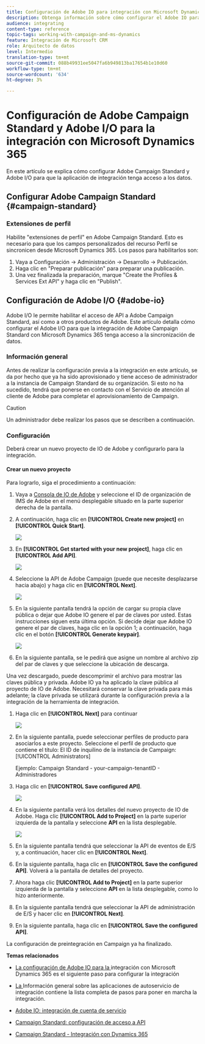 ```yaml
---
title: Configuración de Adobe IO para integración con Microsoft Dynamics 365
description: Obtenga información sobre cómo configurar el Adobe IO para la integración con Microsoft Dynamics 365.
audience: integrating
content-type: reference
topic-tags: working-with-campaign-and-ms-dynamics
feature: Integración de Microsoft CRM
role: Arquitecto de datos
level: Intermedio
translation-type: tm+mt
source-git-commit: 088b49931ee5047fa6b949813ba17654b1e10d60
workflow-type: tm+mt
source-wordcount: '634'
ht-degree: 3%

---
```



# Configuración de Adobe Campaign Standard y Adobe I/O para la integración con Microsoft Dynamics 365

En este artículo se explica cómo configurar Adobe Campaign Standard y Adobe I/O para que la aplicación de integración tenga acceso a los datos.

## Configurar Adobe Campaign Standard {#campaign-standard}

### Extensiones de perfil

Habilite &quot;extensiones de perfil&quot; en Adobe Campaign Standard.   Esto es necesario para que los campos personalizados del recurso Perfil se sincronicen desde Microsoft Dynamics 365.   Los pasos para habilitarlos son:

1. Vaya a Configuración -> Administración -> Desarrollo -> Publicación.
1. Haga clic en &quot;Preparar publicación&quot; para preparar una publicación.
1. Una vez finalizada la preparación, marque &quot;Create the Profiles &amp; Services Ext API&quot; y haga clic en &quot;Publish&quot;.

## Configuración de Adobe I/O {#adobe-io}

Adobe I/O le permite habilitar el acceso de API a Adobe Campaign Standard, así como a otros productos de Adobe.   Este artículo detalla cómo configurar el Adobe I/O para que la integración de Adobe Campaign Standard con Microsoft Dynamics 365 tenga acceso a la sincronización de datos.

### Información general

Antes de realizar la configuración previa a la integración en este artículo, se da por hecho que ya ha sido aprovisionado y tiene acceso de administrador a la instancia de Campaign Standard de su organización.  Si esto no ha sucedido, tendrá que ponerse en contacto con el Servicio de atención al cliente de Adobe para completar el aprovisionamiento de Campaign.

>[!CAUTION]
>
>Un administrador debe realizar los pasos que se describen a continuación.

### Configuración

Deberá crear un nuevo proyecto de IO de Adobe y configurarlo para la integración.

#### Crear un nuevo proyecto

Para lograrlo, siga el procedimiento a continuación:

1. Vaya a [Consola de IO de Adobe](https://console.adobe.io/home#) y seleccione el ID de organización de IMS de Adobe en el menú desplegable situado en la parte superior derecha de la pantalla.

1. A continuación, haga clic en **[!UICONTROL Create new project]** en **[!UICONTROL Quick Start]**.

   ![](assets/adobeIO1.png)

1. En **[!UICONTROL Get started with your new project]**, haga clic en **[!UICONTROL Add API]**.

   ![](assets/adobeIO2.png)

1. Seleccione la API de Adobe Campaign (puede que necesite desplazarse hacia abajo) y haga clic en **[!UICONTROL Next]**.

   ![](assets/adobeIO3.png)

1. En la siguiente pantalla tendrá la opción de cargar su propia clave pública o dejar que Adobe IO genere el par de claves por usted. Estas instrucciones siguen esta última opción. Si decide dejar que Adobe IO genere el par de claves, haga clic en la opción 1; a continuación, haga clic en el botón **[!UICONTROL Generate keypair]**.

   ![](assets/adobeIO4.png)

1. En la siguiente pantalla, se le pedirá que asigne un nombre al archivo zip del par de claves y que seleccione la ubicación de descarga.

Una vez descargado, puede descomprimir el archivo para mostrar las claves pública y privada. Adobe IO ya ha aplicado la clave pública al proyecto de IO de Adobe. Necesitará conservar la clave privada para más adelante; la clave privada se utilizará durante la configuración previa a la integración de la herramienta de integración.

1. Haga clic en **[!UICONTROL Next]** para continuar

   ![](assets/adobeIO5.png)

1. En la siguiente pantalla, puede seleccionar perfiles de producto para asociarlos a este proyecto. Seleccione el perfil de producto que contiene el título: El ID de inquilino de la instancia de Campaign: [!UICONTROL Administrators]

   Ejemplo: Campaign Standard - your-campaign-tenantID - Administradores

1. Haga clic en **[!UICONTROL Save configured API]**.

   ![](assets/adobeIO6.png)

1. En la siguiente pantalla verá los detalles del nuevo proyecto de IO de Adobe. Haga clic **[!UICONTROL Add to Project]** en la parte superior izquierda de la pantalla y seleccione **API** en la lista desplegable.

   ![](assets/adobeIO7.png)

1. En la siguiente pantalla tendrá que seleccionar la API de eventos de E/S y, a continuación, hacer clic en **[!UICONTROL Next]**.

1. En la siguiente pantalla, haga clic en **[!UICONTROL Save the configured API]**.  Volverá a la pantalla de detalles del proyecto.

1. Ahora haga clic **[!UICONTROL Add to Project]** en la parte superior izquierda de la pantalla y seleccione **API** en la lista desplegable, como lo hizo anteriormente.

1. En la siguiente pantalla tendrá que seleccionar la API de administración de E/S y hacer clic en **[!UICONTROL Next]**.

1. En la siguiente pantalla, haga clic en **[!UICONTROL Save the configured API]**.

La configuración de preintegración en Campaign ya ha finalizado.

**Temas relacionados**

* [La configuración de Adobe IO para la ](../../integrating/using/d365-acs-configure-adobe-io.md) integración con Microsoft Dynamics 365 es el siguiente paso para configurar la integración
* [La ](../../integrating/using/d365-acs-self-service-app-quick-start-guide.md) Información general sobre las aplicaciones de autoservicio de integración contiene la lista completa de pasos para poner en marcha la integración.


* [Adobe IO: integración de cuenta de servicio](https://www.adobe.io/authentication/auth-methods.html#!AdobeDocs/adobeio-auth/master/AuthenticationOverview/ServiceAccountIntegration.md)
* [Campaign Standard: configuración de acceso a API](../../api/using/setting-up-api-access.md)
* [Campaign Standard - Integración con Dynamics 365](../../integrating/using/d365-acs-configure-d365.md)

